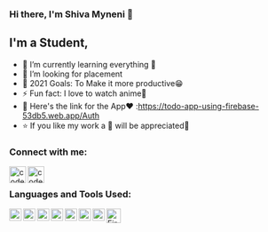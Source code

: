 ### Hi there, I'm Shiva Myneni 👋


## I'm a Student,

- 🌱 I’m currently learning everything 🤣
- 👯 I’m looking for placement
- 🥅 2021 Goals: To Make it more productive😁
- ⚡ Fun fact: I love to watch anime👻
- 🔗 Here's the link for the App❤ :https://todo-app-using-firebase-53db5.web.app/Auth
- ⭐ If you like my work a 🌟 will be appreciated🤩

### Connect with me:

[<img align="left" alt="codeSTACKr | LinkedIn" width="30px" src="https://img.icons8.com/metro/50/000000/linkedin.png" />][linkedin]
[<img align="left" alt="codeSTACKr | Instagram" width="30px" src="https://img.icons8.com/metro/30/000000/instagram-new.png" />][instagram]
<br />

### Languages and Tools Used:

<img align="left" alt="Visual Studio Code" width="22px" src="https://img.icons8.com/fluent/50/000000/visual-studio-code-2019.png" />
<img align="left" alt="JavaScript" width="22px" src="https://img.icons8.com/color/50/000000/javascript.png" />
<img align="left" alt="React-Native" width="22px" src="https://img.icons8.com/color/50/000000/react-native.png" />
<img align="left" alt="Git" width="22px" src="https://img.icons8.com/color/50/000000/git.png" />
<img align="left" alt="GitHub" width="22px" src="https://img.icons8.com/material-rounded/50/000000/github.png" />
<img align="left" alt="HTML5" width="22px" src="https://img.icons8.com/color/48/000000/html-5.png" />
<img align="left" alt="CSS3" width="22px" src="https://img.icons8.com/color/48/000000/css3.png" />
<img align="left" alt="Firebase" width="26px" src="https://img.icons8.com/color/48/000000/firebase.png" />
<br />
<br />




  

[instagram]: https://instagram.com/_shivamyneni
[linkedin]: https://linkedin.com/in/shivamyneni
